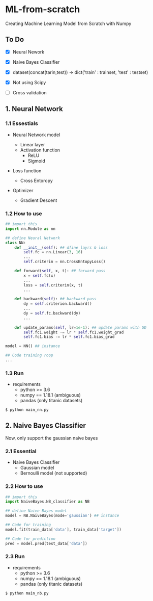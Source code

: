 # ML-from-scratch
Creating Machine Learning Model from Scratch with Numpy

## To Do
* [x] Neural Nework
* [x] Naive Bayes Classifier

* [x] dataset(concat(tarin,test)) -> dict('train' : trainset, 'test' : testset)
* [x] Not using Scipy
* [ ] Cross validation

## 1. Neural Network

### 1.1 Essestials
* Neural Network model
    * Linear layer
    * Activation function
        * ReLU
        * Sigmoid

* Loss function
    * Cross Entoropy
    
* Optimizer
    * Gradient Descent

### 1.2 How to use
```python
## import this
import nn.Module as nn

## define Neural Network
class NN:
    def __init__(self): ## dfine layrs & loss
        self.fc = nn.Linear(3, 16)
        ...
        self.criterin = nn.CrossEntopyLoss()

    def forward(self, x, t): ## forward pass
        x = self.fc(x)
        ...
        loss = self.criterin(x, t)
        ...

    def backward(self): ## backward pass
        dy = self.criterion.backward()
        ...
        dy = self.fc.backward(dy)
        ...
    
    def update_params(self, lr=1e-1): ## update params with GD
        self.fc1.weight -= lr * self.fc1.weight_grad
        self.fc1.bias -= lr * self.fc1.bias_grad

model = NN() ## instance

## Code training roop 
...

```

### 1.3 Run
* requirements
    * python >= 3.6
    * numpy == 1.18.1 (ambiguous)
    * pandas (only titanic datasets)
```bash
$ python main_nn.py
```


## 2. Naive Bayes Classifier
Now, only support the gaussian naive bayes

### 2.1 Essential
* Naive Bayes Classifier
    * Gaussian model
    * Bernoulli model (not supported)

### 2.2 How to use
```python
## import this
import NaiveBayes.NB_classifier as NB

## define Naive Bayes model
model = NB.NaiveBayes(mode='gaussian') ## instance

## Code for training 
model.fit(train_data['data'], train_data['target'])

## Code for prediction
pred = model.pred(test_data['data'])
```

### 2.3 Run
* requirements
    * python >= 3.6
    * numpy == 1.18.1 (ambiguous)
    * pandas (only titanic datasets)
```bash
$ python main_nb.py
```
